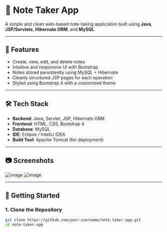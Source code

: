 # 📝 Note Taker App

A simple and clean web-based note-taking application built using **Java**, **JSP/Servlets**, **Hibernate ORM**, and **MySQL**.

---

## 📌 Features

- Create, view, edit, and delete notes
- Intuitive and responsive UI with Bootstrap
- Notes stored persistently using MySQL + Hibernate
- Cleanly structured JSP pages for each operation
- Styled using Bootstrap 4 with a customized theme

---

## 🛠️ Tech Stack

- **Backend**: Java, Servlet, JSP, Hibernate ORM
- **Frontend**: HTML, CSS, Bootstrap 4
- **Database**: MySQL
- **IDE**: Eclipse / IntelliJ IDEA
- **Build Tool**: Apache Tomcat (for deployment)

---

## 📷 Screenshots

![image](https://github.com/user-attachments/assets/e4b592c3-9c08-474e-988c-ba8291696c0d)
![image](https://github.com/user-attachments/assets/c4ddc29b-1bf6-4935-afd4-62be3d0e5878)



---

## 🚀 Getting Started

### 1. Clone the Repository

```bash
git clone https://github.com/your-username/note-taker-app.git
cd note-taker-app
